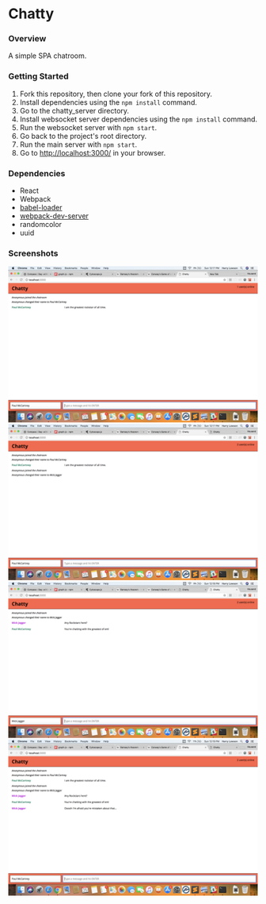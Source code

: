 # Chatty

### Overview

A simple SPA chatroom.

### Getting Started

1.  Fork this repository, then clone your fork of this repository.
2.  Install dependencies using the `npm install` command.
3.  Go to the chatty_server directory.
4.  Install websocket server dependencies using the `npm install` command.
5.  Run the websocket server with `npm start`.
6.  Go back to the project's root directory.
7.  Run the main server with `npm start`.
8.  Go to <http://localhost:3000/> in your browser.

### Dependencies

* React
* Webpack
* [babel-loader](https://github.com/babel/babel-loader)
* [webpack-dev-server](https://github.com/webpack/webpack-dev-server)
* randomcolor
* uuid

### Screenshots

!["Start"](https://github.com/hlowso/chatty/blob/master/docs/Screen%20Shot%202018-03-25%20at%2012.17.00%20PM.png?raw=true)
!["Half"](https://github.com/hlowso/chatty/blob/master/docs/Screen%20Shot%202018-03-25%20at%2012.17.39%20PM.png?raw=true)
!["Mick"](https://github.com/hlowso/chatty/blob/master/docs/Screen%20Shot%202018-03-25%20at%2012.18.40%20PM.png?raw=true)
!["Full"](https://github.com/hlowso/chatty/blob/master/docs/Screen%20Shot%202018-03-25%20at%2012.19.04%20PM.png?raw=true)
